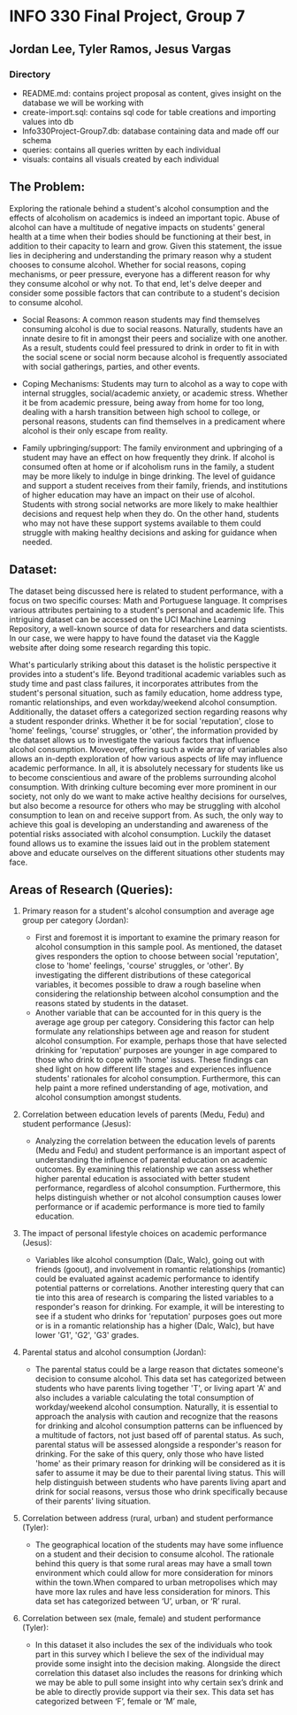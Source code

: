 # INFO 330 Final Project, Group 7
## Jordan Lee, Tyler Ramos, Jesus Vargas

### Directory
* README.md: contains project proposal as content, gives insight on the database we will be working with
* create-import.sql: contains sql code for table creations and importing values into db
* Info330Project-Group7.db: database containing data and made off our schema
* queries: contains all queries written by each individual
* visuals: contains all visuals created by each individual

## The Problem:
Exploring the rationale behind a student's alcohol consumption and the effects of alcoholism on academics is indeed an important topic. Abuse of alcohol can have a multitude of negative impacts on students' general health at a time when their bodies should be functioning at their best, in addition to their capacity to learn and grow. Given this statement, the issue lies in deciphering and understanding the primary reason why a student chooses to consume alcohol. Whether for social reasons, coping mechanisms, or peer pressure, everyone has a different reason for why they consume alcohol or why not. To that end, let's delve deeper and consider some possible factors that can contribute to a student's decision to consume alcohol.

* Social Reasons: A common reason students may find themselves consuming alcohol is due to social reasons. Naturally, students have an innate desire to fit in amongst their peers and socialize with one another. As a result, students could feel pressured to drink in order to fit in with the social scene or social norm because alcohol is frequently associated with social gatherings, parties, and other events.

* Coping Mechanisms: Students may turn to alcohol as a way to cope with internal struggles, social/academic anxiety, or academic stress. Whether it be from academic pressure, being away from home for too long, dealing with a harsh transition between high school to college, or personal reasons, students can find themselves in a predicament where alcohol is their only escape from reality. 

* Family upbringing/support: The family environment and upbringing of a student may have an effect on how frequently they drink. If alcohol is consumed often at home or if alcoholism runs in the family, a student may be more likely to indulge in binge drinking.  The level of guidance and support a student receives from their family, friends, and institutions of higher education may have an impact on their use of alcohol. Students with strong social networks are more likely to make healthier decisions and request help when they do. On the other hand, students who may not have these support systems available to them could struggle with making healthy decisions and asking for guidance when needed. 

## Dataset: 
The dataset being discussed here is related to student performance, with a focus on two specific courses: Math and Portuguese language. It comprises various attributes pertaining to a student's personal and academic life. This intriguing dataset can be accessed on the UCI Machine Learning Repository, a well-known source of data for researchers and data scientists. In our case, we were happy to have found the dataset via the Kaggle website after doing some research regarding this topic. 

What's particularly striking about this dataset is the holistic perspective it provides into a student's life. Beyond traditional academic variables such as study time and past class failures, it incorporates attributes from the student's personal situation, such as family education, home address type, romantic relationships, and even workday/weekend alcohol consumption. Additionally, the dataset offers a categorized section regarding reasons why a student responder drinks. Whether it be for social 'reputation', close to 'home' feelings, 'course' struggles, or 'other', the information provided by the dataset allows us to investigate the various factors that influence alcohol consumption. Moveover, offering such a wide array of variables also allows an in-depth exploration of how various aspects of life may influence academic performance. 
In all, it is absolutely necessary for students like us to become conscientious and aware of the problems surrounding alcohol consumption. With drinking culture becoming ever more prominent in our society, not only do we want to make active healthy decisions for ourselves, but also become a resource for others who may be struggling with alcohol consumption to lean on and receive support from. As such, the only way to achieve this goal is developing an understanding and awareness of the potential risks associated with alcohol consumption. Luckily the dataset found allows us to examine the issues laid out in the problem statement above and educate ourselves on the different situations other students may face. 


## Areas of Research (Queries):
1. Primary reason for a student's alcohol consumption and average age group per category (Jordan): 
    * First and foremost it is important to examine the primary reason for alcohol consumption in this sample pool. As mentioned, the dataset gives responders the option to choose between social 'reputation', close to 'home' feelings, 'course' struggles, or 'other'. By investigating the different distributions of these categorical variables, it becomes possible to draw a rough baseline when considering the relationship between alcohol consumption and the reasons stated by students in the dataset. 
    * Another variable that can be accounted for in this query is the average age group per category. Considering this factor can help formulate any relationships between age and  reason for student alcohol consumption. For example, perhaps those that have selected drinking for 'reputation' purposes are younger in age compared to those who drink to cope with 'home' issues. These findings can shed light on how different life stages and experiences influence students' rationales for alcohol consumption. Furthermore, this can help paint a more refined understanding of age, motivation, and alcohol consumption amongst students. 

2. Correlation between education levels of parents (Medu, Fedu) and student performance (Jesus):
    * Analyzing the correlation between the education levels of parents (Medu and Fedu) and student performance is an important aspect of understanding the influence of parental education on academic outcomes. By examining this relationship we can assess whether higher parental education is associated with better student performance, regardless of alcohol consumption. Furthermore, this helps distinguish whether or not alcohol consumption causes lower performance or if academic performance is more tied to family education. 

3. The impact of personal lifestyle choices on academic performance (Jesus):
    * Variables like alcohol consumption (Dalc, Walc), going out with friends (goout), and involvement in romantic relationships (romantic) could be evaluated against academic performance to identify potential patterns or correlations. Another interesting query that can tie into this area of research is comparing the listed variables to a responder's reason for drinking. For example, it will be interesting to see if a student who drinks for 'reputation' purposes goes out more or is in a romantic relationship has a higher (Dalc, Walc), but have lower 'G1', 'G2', 'G3' grades.

4. Parental status and alcohol consumption (Jordan):
    * The parental status could be a large reason that dictates someone's decision to consume alcohol. This data set has categorized between students who have parents living together 'T', or living apart 'A' and also includes a variable calculating the total consumption of workday/weekend alcohol consumption. Naturally, it is essential to approach the analysis with caution and recognize that the reasons for drinking and alcohol consumption patterns can be influenced by a multitude of factors, not just based off of parental status. As such, parental status will be assessed alongside a responder's reason for drinking. For the sake of this query, only those who have listed 'home' as their primary reason for drinking will be considered as it is safer to assume it may be due to their parental living status. This will help distinguish between students who have parents living apart and drink for social reasons, versus those who drink specifically because of their parents' living situation.

5. Correlation between address (rural, urban) and student performance (Tyler):
    * The geographical location of the students may have some influence on a student and their decision to consume alcohol. The rationale behind this query is that some rural areas may have a small town environment which could allow for more consideration for minors within the town.When compared to urban metropolises which may have more lax rules and have less consideration for minors. This data set has categorized between ‘U’, urban, or ‘R’ rural. 

6. Correlation between sex (male, female) and student performance (Tyler):
    * In this dataset it also includes the sex of the individuals who took part in this survey
which I believe the sex of the individual may provide some insight into the decision making. Alongside the direct correlation this dataset also includes the reasons for drinking which we may be able to pull some insight into why certain sex’s drink and be able to directly provide support via their sex. This data set has categorized between ‘F’, female or ‘M’ male,

